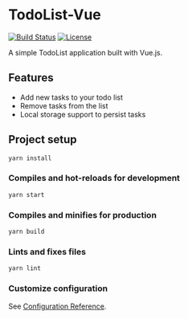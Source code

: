 # TodoList-Vue

[![Build Status](https://img.shields.io/static/v1?label=Build&message=Passing&color=brightgreen)](https://github.com/your-username/todo-list-vue)
[![License](https://img.shields.io/static/v1?label=License&message=MIT&color=blue)](https://github.com/your-username/todo-list-vue/blob/main/LICENSE)

A simple TodoList application built with Vue.js.

## Features

- Add new tasks to your todo list
- Remove tasks from the list
- Local storage support to persist tasks

## Project setup

```
yarn install
```

### Compiles and hot-reloads for development

```
yarn start
```

### Compiles and minifies for production

```
yarn build
```

### Lints and fixes files

```
yarn lint
```

### Customize configuration

See [Configuration Reference](https://cli.vuejs.org/config/).
